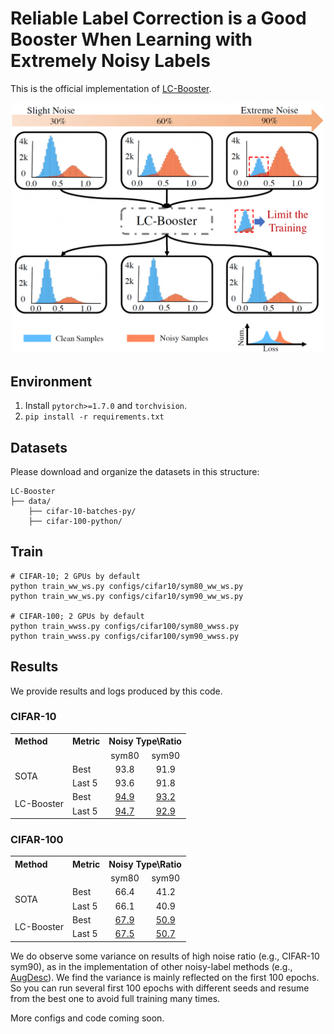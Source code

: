 # Reliable Label Correction is a Good Booster When Learning with Extremely Noisy Labels
This is the official implementation of [LC-Booster](https://arxiv.org/abs/2205.00186).

<p align="center">
    <img src="resources/banner.png" alt="Banner" width="500" />
</p>

## Environment
1.  Install `pytorch>=1.7.0` and `torchvision`.
2. `pip install -r requirements.txt`

## Datasets
Please download and organize the datasets in this structure:
```
LC-Booster
├── data/
    ├── cifar-10-batches-py/
    ├── cifar-100-python/
```

## Train
```
# CIFAR-10; 2 GPUs by default
python train_ww_ws.py configs/cifar10/sym80_ww_ws.py
python train_ww_ws.py configs/cifar10/sym90_ww_ws.py

# CIFAR-100; 2 GPUs by default
python train_wwss.py configs/cifar100/sym80_wwss.py
python train_wwss.py configs/cifar100/sym90_wwss.py
```

## Results
We provide results and logs produced by this code.

### CIFAR-10

<table><tbody>
<!-- TABLE HEADER -->
<th align="left">Method</th>
<th align="left">Metric</th>
<th align="left" colspan="4">Noisy Type\Ratio</th>
<!-- TABLE BODY -->

<tr>
<td align="center"></td>
<td align="center"></td>
<td align="center">sym80</td>
<td align="center">sym90</td>
</tr>

<tr>
<td align="left" rowspan="2">SOTA</td>
<td align="left">Best</td>
<td align="center">93.8</td>
<td align="center">91.9</td>
</tr>

<tr>
<td align="left">Last 5</td>
<td align="center">93.6</td>
<td align="center">91.8</td>
</tr>

<tr>
<td align="left" rowspan="2">LC-Booster</td>
<td align="left">Best</td>
<td align="center"><a href="https://drive.google.com/file/d/10iep17T3Ks1g1jcKIbMOMvzJDImBN5rp/view?usp=sharing">94.9</a></td>
<td align="center"><a href="https://drive.google.com/file/d/1-kEgb99dIR-pJ7G0z_6Hop-08xTJsZGd/view?usp=sharing">93.2</a></td>
</tr>

<tr>
<td align="left">Last 5</td>
<td align="center"><a href="https://drive.google.com/file/d/10iep17T3Ks1g1jcKIbMOMvzJDImBN5rp/view?usp=sharing">94.7</a></td>
<td align="center"><a href="https://drive.google.com/file/d/1-kEgb99dIR-pJ7G0z_6Hop-08xTJsZGd/view?usp=sharing">92.9</a></td>
</tr>
</tbody></table>

### CIFAR-100
<table><tbody>
<!-- TABLE HEADER -->
<th align="left">Method</th>
<th align="left">Metric</th>
<th align="left" colspan="4">Noisy Type\Ratio</th>
<!-- TABLE BODY -->

<tr>
<td align="left"></td>
<td align="left"></td>
<td align="center">sym80</td>
<td align="center">sym90</td>
</tr>

<tr>
<td align="left" rowspan="2">SOTA</td>
<td align="left">Best</td>
<td align="center">66.4</td>
<td align="center">41.2</td>
</tr>

<tr>
<td align="left">Last 5</td>
<td align="center">66.1</td>
<td align="center">40.9</td>
</tr>

<tr>
<td align="left" rowspan="2">LC-Booster</td>
<td align="left">Best</td>
<td align="center"><a href="https://drive.google.com/file/d/1HCuvhqnOu1cRr2dcn1hqiWMWqzb4cx56/view?usp=sharing">67.9</a></td>
<td align="center"><a href="https://drive.google.com/file/d/1h05jO0kCTrYAk8aGbsH9LFPpI-Aj5Y4e/view?usp=sharing">50.9</a></td>
</tr>

<tr>
<td align="left">Last 5</td>
<td align="center"><a href="https://drive.google.com/file/d/1HCuvhqnOu1cRr2dcn1hqiWMWqzb4cx56/view?usp=sharing">67.5</a></td>
<td align="center"><a href="https://drive.google.com/file/d/1h05jO0kCTrYAk8aGbsH9LFPpI-Aj5Y4e/view?usp=sharing">50.7</a></td>
</tr>
</tbody></table>

We do observe some variance on results of high noise ratio (e.g., CIFAR-10 sym90), 
as in the implementation of other noisy-label methods (e.g., [AugDesc](https://github.com/KentoNishi/Augmentation-for-LNL)). 
We find the variance is mainly reflected on the first 100 epochs. 
So you can run several first 100 epochs with different seeds and resume from the best one to avoid full training many times.

More configs and code coming soon.
